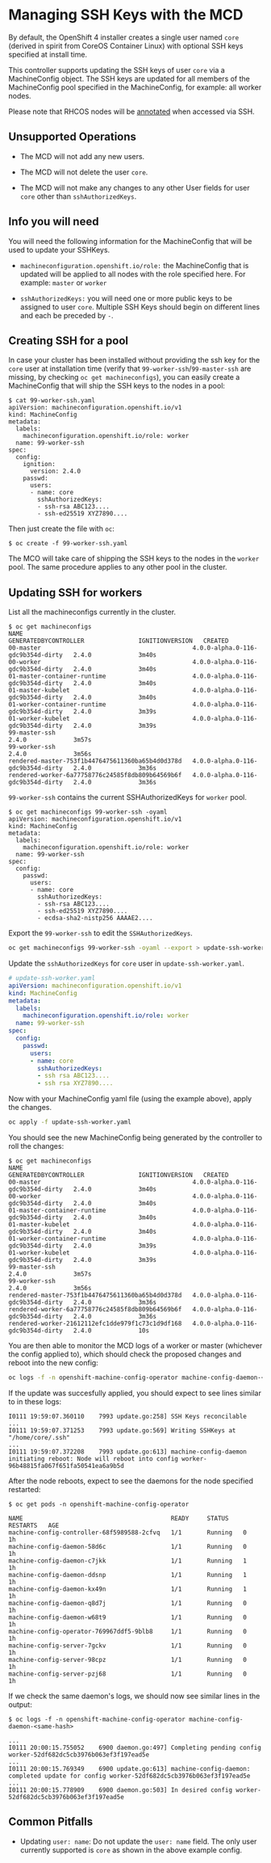 # Managing SSH Keys with the MCD

By default, the OpenShift 4 installer creates a single user named `core` (derived in spirit from CoreOS Container Linux) with optional SSH keys specified at install time.

This controller supports updating the SSH keys of user `core` via a MachineConfig object. The SSH keys are updated for all members of the MachineConfig pool specified in the MachineConfig, for example: all worker nodes.

Please note that RHCOS nodes will be [annotated](https://github.com/openshift/machine-config-operator/blob/master/docs/MachineConfigDaemon.md#annotating-on-ssh-access) when accessed via SSH.

## Unsupported Operations

- The MCD will not add any new users.

- The MCD will not delete the user `core`.

- The MCD will not make any changes to any other User fields for user `core` other than `sshAuthorizedKeys`.

## Info you will need

You will need the following information for the MachineConfig that will be used to update your SSHKeys.

- `machineconfiguration.openshift.io/role:` the MachineConfig that is updated will be applied to all nodes with the role specified here. For example: `master` or `worker`

- `sshAuthorizedKeys:` you will need one or more public keys to be assigned to user `core`.  Multiple SSH Keys should begin on different lines and each be preceded by `-`.

## Creating SSH for a pool

In case your cluster has been installed without providing the ssh key for the `core` user at installation time (verify that `99-worker-ssh`/`99-master-ssh` are missing, by checking `oc get machineconfigs`),
you can easily create a MachineConfig that will ship the SSH keys to the nodes in a pool:

```console
$ cat 99-worker-ssh.yaml
apiVersion: machineconfiguration.openshift.io/v1
kind: MachineConfig
metadata:
  labels:
    machineconfiguration.openshift.io/role: worker
  name: 99-worker-ssh
spec:
  config:
    ignition:
      version: 2.4.0
    passwd:
      users:
      - name: core
        sshAuthorizedKeys:
        - ssh-rsa ABC123....
        - ssh-ed25519 XYZ7890....
```

Then just create the file with `oc`:

```console
$ oc create -f 99-worker-ssh.yaml
```

The MCO will take care of shipping the SSH keys to the nodes in the `worker` pool. The same procedure applies to any other pool in the cluster.

## Updating SSH for workers

List all the machineconfigs currently in the cluster.

```console
$ oc get machineconfigs
NAME                                               GENERATEDBYCONTROLLER               IGNITIONVERSION   CREATED
00-master                                          4.0.0-alpha.0-116-gdc9b354d-dirty   2.4.0             3m40s
00-worker                                          4.0.0-alpha.0-116-gdc9b354d-dirty   2.4.0             3m40s
01-master-container-runtime                        4.0.0-alpha.0-116-gdc9b354d-dirty   2.4.0             3m40s
01-master-kubelet                                  4.0.0-alpha.0-116-gdc9b354d-dirty   2.4.0             3m40s
01-worker-container-runtime                        4.0.0-alpha.0-116-gdc9b354d-dirty   2.4.0             3m39s
01-worker-kubelet                                  4.0.0-alpha.0-116-gdc9b354d-dirty   2.4.0             3m39s
99-master-ssh                                                                          2.4.0             3m57s
99-worker-ssh                                                                          2.4.0             3m56s
rendered-master-753f1b4476475611360ba65b4d0d378d   4.0.0-alpha.0-116-gdc9b354d-dirty   2.4.0             3m36s
rendered-worker-6a77758776c24585f8db809b64569b6f   4.0.0-alpha.0-116-gdc9b354d-dirty   2.4.0             3m36s
```

`99-worker-ssh` contains the current SSHAuthorizedKeys for `worker` pool.

```console
$ oc get machineconfigs 99-worker-ssh -oyaml
apiVersion: machineconfiguration.openshift.io/v1
kind: MachineConfig
metadata:
  labels:
    machineconfiguration.openshift.io/role: worker
  name: 99-worker-ssh
spec:
  config:
    passwd:
      users:
      - name: core
        sshAuthorizedKeys:
        - ssh-rsa ABC123....
        - ssh-ed25519 XYZ7890....
        - ecdsa-sha2-nistp256 AAAAE2....
```

Export the `99-worker-ssh` to edit the `SSHAuthorizedKeys`.

```sh
oc get machineconfigs 99-worker-ssh -oyaml --export > update-ssh-worker.yaml
```

Update the `sshAuthorizedKeys` for `core` user in `update-ssh-worker.yaml`.

```yaml
# update-ssh-worker.yaml
apiVersion: machineconfiguration.openshift.io/v1
kind: MachineConfig
metadata:
  labels:
    machineconfiguration.openshift.io/role: worker
  name: 99-worker-ssh
spec:
  config:
    passwd:
      users:
      - name: core
        sshAuthorizedKeys:
        - ssh rsa ABC123....
        - ssh rsa XYZ7890....
```

Now with your MachineConfig yaml file (using the example above), apply the changes.

```sh
oc apply -f update-ssh-worker.yaml
```

You should see the new MachineConfig being generated by the controller to roll the changes:

```console
$ oc get machineconfigs
NAME                                               GENERATEDBYCONTROLLER               IGNITIONVERSION   CREATED
00-master                                          4.0.0-alpha.0-116-gdc9b354d-dirty   2.4.0             3m40s
00-worker                                          4.0.0-alpha.0-116-gdc9b354d-dirty   2.4.0             3m40s
01-master-container-runtime                        4.0.0-alpha.0-116-gdc9b354d-dirty   2.4.0             3m40s
01-master-kubelet                                  4.0.0-alpha.0-116-gdc9b354d-dirty   2.4.0             3m40s
01-worker-container-runtime                        4.0.0-alpha.0-116-gdc9b354d-dirty   2.4.0             3m39s
01-worker-kubelet                                  4.0.0-alpha.0-116-gdc9b354d-dirty   2.4.0             3m39s
99-master-ssh                                                                          2.4.0             3m57s
99-worker-ssh                                                                          2.4.0             3m56s
rendered-master-753f1b4476475611360ba65b4d0d378d   4.0.0-alpha.0-116-gdc9b354d-dirty   2.4.0             3m36s
rendered-worker-6a77758776c24585f8db809b64569b6f   4.0.0-alpha.0-116-gdc9b354d-dirty   2.4.0             3m36s
rendered-worker-21612112efc1dde979f1c73c1d9df168   4.0.0-alpha.0-116-gdc9b354d-dirty   2.4.0             10s
```

You are then able to monitor the MCD logs of a worker or master (whichever the config applied to), which should check the proposed changes and reboot into the new config:

```sh
oc logs -f -n openshift-machine-config-operator machine-config-daemon-<hash>
```

If the update was succesfully applied, you should expect to see lines similar to in these logs:

```console
I0111 19:59:07.360110    7993 update.go:258] SSH Keys reconcilable
...
I0111 19:59:07.371253    7993 update.go:569] Writing SSHKeys at "/home/core/.ssh"
...
I0111 19:59:07.372208    7993 update.go:613] machine-config-daemon initiating reboot: Node will reboot into config worker-96b48815fa067f651fa50541ea6a9b5d
```

After the node reboots, expect to see the daemons for the node specified restarted:

```console
$ oc get pods -n openshift-machine-config-operator

NAME                                         READY     STATUS    RESTARTS   AGE
machine-config-controller-68f5989588-2cfvq   1/1       Running   0          1h
machine-config-daemon-58d6c                  1/1       Running   0          1h
machine-config-daemon-c7jkk                  1/1       Running   1          1h
machine-config-daemon-ddsnp                  1/1       Running   1          1h
machine-config-daemon-kx49n                  1/1       Running   1          1h
machine-config-daemon-q8d7j                  1/1       Running   0          1h
machine-config-daemon-w68t9                  1/1       Running   0          1h
machine-config-operator-769967ddf5-9blb8     1/1       Running   0          1h
machine-config-server-7gckv                  1/1       Running   0          1h
machine-config-server-98cpz                  1/1       Running   0          1h
machine-config-server-pzj68                  1/1       Running   0          1h
```

If we check the same daemon's logs, we should now see similar lines in the output:

```console
$ oc logs -f -n openshift-machine-config-operator machine-config-daemon-<same-hash>

...
I0111 20:00:15.755052    6900 daemon.go:497] Completing pending config worker-52df682dc5cb3976b063ef3f197ead5e
...
I0111 20:00:15.769349    6900 update.go:613] machine-config-daemon: completed update for config worker-52df682dc5cb3976b063ef3f197ead5e
...
I0111 20:00:15.778909    6900 daemon.go:503] In desired config worker-52df682dc5cb3976b063ef3f197ead5e
```

## Common Pitfalls

- Updating `user: name`: Do not update the `user: name` field. The only user currently supported is `core` as shown in the above example config.
